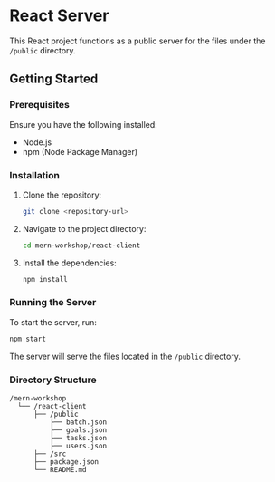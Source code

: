 # React Server

This React project functions as a public server for the files under the `/public` directory.

## Getting Started

### Prerequisites

Ensure you have the following installed:
- Node.js
- npm (Node Package Manager)

### Installation

1. Clone the repository:
    ```sh
    git clone <repository-url>
    ```
2. Navigate to the project directory:
    ```sh
    cd mern-workshop/react-client
    ```
3. Install the dependencies:
    ```sh
    npm install
    ```

### Running the Server

To start the server, run:
```sh
npm start
```

The server will serve the files located in the `/public` directory.

### Directory Structure

```
/mern-workshop
  └── /react-client
      ├── /public
          ├── batch.json
          ├── goals.json
          ├── tasks.json
          ├── users.json
      ├── /src
      ├── package.json
      └── README.md
```
